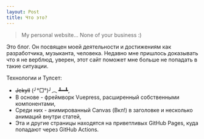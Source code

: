 ```yaml
---
layout: Post
title: Что это?
---
```


> My personal website... None of your business :)

Это блог. Он посвящен моей деятельности и достижениям как разработчика, музыканта, человека. Недавно мне пришлось доказывать что я не верблюд, уверен, этот сайт поможет мне больше не попадать в такие ситуации.

Технологии и Тулсет:
- ~~Jekyll~~ (╯°□°)╯︵ ┻━┻,
- В основе - фреймворк Vuepress, расширенный собственными компонентами,
- Среди них - анимированный Canvas (Вкл!) в заголовке и несколько анимаций внутри статей,
- Эта и другие страницы находятся на приветливых GitHub Pages, куда попадают через GitHub Actions.